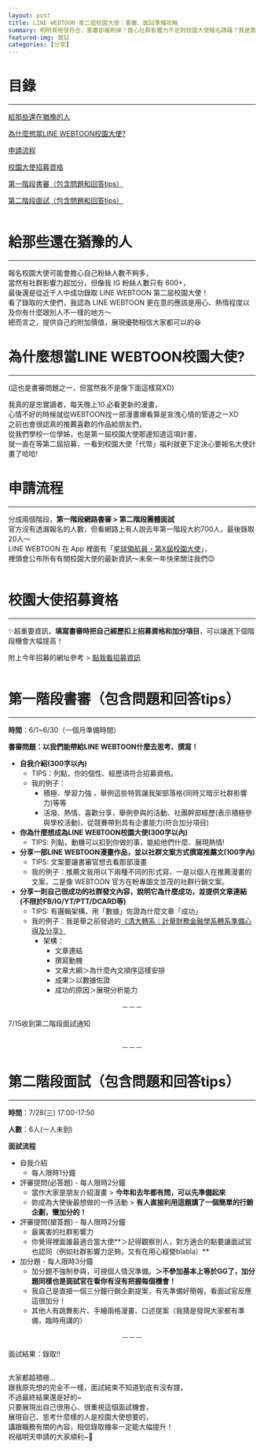```yaml
---
layout: post
title: LINE WEBTOON 第二屆校園大使｜書審、面試準備攻略
summary: 明明資格很符合，書審卻被刷掉？擔心社群影響力不足對校園大使報名躊躇？我是第二屆LINE WEBTOON校園大使，想將從報名到最後錄取的一些心得跟訣竅分享給各位!
featured-img: 面試
categories: [分享]
---
```


# 目錄

***
[給那些還在猶豫的人](#給那些還在猶豫的人)

[為什麼想當LINE WEBTOON校園大使?](#為什麼想當LINEWEBTOON校園大使?)

[申請流程](#申請流程)

[校園大使招募資格](#校園大使招募資格)

[第一階段書審（包含問題和回答tips）](#第一階段書審)

[第二階段面試（包含問題和回答tips）](#第二階段面試)

<p>
<span class="image fit"><img src="{{ "/images/校園大使/1.jpg" | absolute_url }}" alt="" loading="lazy"></span>
</p>

<a name="給那些還在猶豫的人"/>

# 給那些還在猶豫的人

***
報名校園大使可能會擔心自己粉絲人數不夠多，<br>
當然有社群影響力超加分，但像我 IG 粉絲人數只有 600+，<br>
最後還是從近千人中成功錄取 LINE WEBTOON 第二屆校園大使！<br>
看了錄取的大使們，我認為 LINE WEBTOON 更在意的應該是用心、熱情程度以及你有什麼跟別人不一樣的地方～<br>
總而言之，提供自己的附加價值，展現優勢相信大家都可以的😆<br>

<a name="為什麼想當LINEWEBTOON校園大使?"/>

# 為什麼想當LINE WEBTOON校園大使?

***
(這也是書審問題之一，但當然我不是像下面這樣寫XD)

我真的是忠實讀者，每天晚上10.必看更新的漫畫，<br>
心情不好的時候就從WEBTOON找一部漫畫爆看算是宣洩心情的管道之一XD <br>
之前也會很認真的推薦喜歡的作品給朋友們，<br>
從我們學校一位學姊，也是第一屆校園大使那邊知道這項計畫，<br>
就一直在等第二屆招募，一看到校園大使「代幣」福利就更下定決心要報名大使計畫了哈哈!<br>

<a name="申請流程"/>

# 申請流程

***
分成兩個階段，**第一階段網路書審 > 第二階段團體面試**<br>
官方沒有透漏報名的人數，但看網路上有人說去年第一階段大約700人，最後錄取20人～<br>
LINE WEBTOON 在 App 裡面有「[星球領航員・第X屆校園大使](https://www.webtoons.com/zh-hant/drama/webtooncampusevent/list?title_no=1807)」，<br>
裡頭會公布所有有關校園大使的最新資訊～未來一年快來關注我們😊<br>
<p>
<span class="image fit"><img src="{{ "/images/校園大使/2.jpg" | absolute_url }}" alt="" loading="lazy"></span>
</p>

<a name="校園大使招募資格"/>

# 校園大使招募資格

***

✨超重要資訊，**填寫書審時把自己經歷扣上招募資格和加分項目**，可以讓進下個階段機會大幅提高！<br>

附上今年招募的網址參考 > [點我看招募資訊](https://www.webtoons.com/zh-hant/drama/webtooncampusevent/%E7%AC%AC12%E8%A9%B1-%E7%AC%AC%E4%BA%8C%E5%B1%86%E6%A0%A1%E5%9C%92%E5%A4%A7%E4%BD%BF%E6%8B%9B%E5%8B%9F%E5%B1%95%E9%96%8B%E3%80%80%E5%8D%B3%E5%88%BB%E5%8A%A0%E5%85%A5%E6%98%9F%E7%90%83%E9%A0%98%E8%88%AA%E5%93%A1%E8%A8%88%E7%95%AB/viewer?episode_no=12&title_no=1807)<br>

<p>
<span class="image fit"><img src="{{ "/images/校園大使/3.jpg" | absolute_url }}" alt="" loading="lazy"></span>
</p>

<a name="第一階段書審"/>

# 第一階段書審（包含問題和回答tips）

***
**時間**：6/1~6/30（一個月準備時間）

**書審問題：以我們能帶給LINE WEBTOON什麼去思考、撰寫！**

- **自我介紹(300字以內)**
    - TIPS：列點，你的個性、經歷須符合招募資格。
    - 我的例子：
        - 積極、學習力強 ，舉例這些特質讓我架部落格(同時又暗示社群影響力)等等
        - 活潑、熱情、喜歡分享，舉例參與的活動、社團幹部經歷(表示積極參與學校活動)，從競賽帶到具有企畫能力(符合加分項目)
- **你為什麼想成為LINE WEBTOON校園大使(300字以內)**
    - TIPS: 列點，動機可以扣到你做的事，能給他們什麼、展現熱情!
- **分享一部LINE WEBTOON漫畫作品，並以社群文案方式撰寫推薦文(100字內)**
    - TIPS: 文案要讓書審官想去看那部漫畫
    - 我的例子：推薦文我用以下兩種不同的形式寫，一是以個人在推薦漫畫的文案，二是像 WEBTOON 官方在粉專圖文並茂的社群行銷文案。
- **分享一則自己很成功的社群發文內容，說明它為什麼成功，並提供文章連結(不限於FB/IG/YT/PTT/DCARD等)**
    - TIPS: 有邏輯架構，用「數據」佐證為什麼文章「成功」
    - 我的例子：我是舉之前發過的[《清大轉系｜計量財務金融學系轉系準備心得及分享》](https://reurl.cc/j8zvAD)
        - 架構：
            - 文章連結
            - 撰寫動機
            - 文章大綱＞為什麼內文順序這樣安排
            - 成果＞以數據佐證
            - 成功的原因＞展現分析能力

<center>－－－</center>

7/15收到第二階段面試通知
<p>
<span class="image fit"><img src="{{ "/images/校園大使/4.jpg" | absolute_url }}" alt="" loading="lazy"></span>
</p>

<center>－－－</center>

<a name="第二階段面試"/>

# 第二階段面試（包含問題和回答tips）

***
**時間**：7/28(三) 17:00-17:50

**人數**：6人(一人未到)

**面試流程**

- 自我介紹 
    - 每人限時1分鐘
- 評審提問(必答題) - 每人限時2分鐘
    - 當作大家是朋友介紹漫畫 > **今年和去年都有問，可以先準備起來**
    - 妳成為大使後最想做的一件活動 > **有人直接利用這題講了一個簡單的行銷企劃，蠻加分的！**
- 評審提問(搶答題) - 每人限時2分鐘
    - 最厲害的社群影響力
    - 你覺得裡面誰最適合當大使**＞記得觀察別人，對方適合的點要讓面試官也認同（例如社群影響力足夠，又有在用心經營blabla）**
- 加分題 - 每人限時3分鐘
    - 加分題不強制參與，可視個人情況準備。**＞不參加基本上等於GG了，加分題同樣也是面試官在看你有沒有把握每個機會！**
    - 我自己是直接一個三分鐘行銷企劃提案，有先準備好簡報，看面試官反應這很加分！
    - 其他人有跳舞影片、手繪兩格漫畫、口述提案（我猜是發現大家都有準備，臨時用講的）

<center>－－－</center>

面試結果：錄取!! <br>

<p>
<span class="image fit"><img src="{{ "/images/校園大使/5.jpg" | absolute_url }}" alt="" loading="lazy"></span>
</p>

大家都超積極...<br>
跟我原先想的完全不一樣，面試結束不知道到底有沒有譜，<br>
不過最終結果還是好的~<br>
只要展現出自己很用心、很重視這個面試機會，<br>
展現自己、思考什麼樣的人是校園大使想要的，<br>
講跟職務有關的內容，相信錄取機率一定能大幅提升！<br>
祝福明天申請的大家順利~🥰


